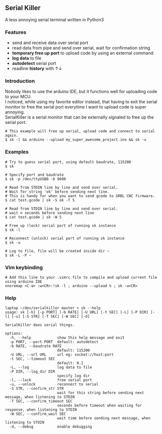 ## Serial Killer

A less annoying serial terminal written in Python3

### Features
- send and receive data over serial port
- read data from pipe and send over serial, wait for confirmation string
- **temporary free up port** to upload code by using an external command
- **log data** to file
- **autodetect** serial port
- readline **history** with ↑↓

### Introduction
Nobody likes to use the arduino IDE, but it functions well for uploading code to your MCU.  
I noticed, while using my favorite editor instead, that having to exit the serial monitor to free the serial port everytime I want to upload code is super annoying.  
SerialKiller is a serial monitor that can be externally signaled to free up the serial port.  
```
# This example will free up serial, upload code and connect to serial again.
$ sk -l && arduino --upload my_super_awesome_project.ino && sk -u
```

### Examples
```
# Try to guess serial port, using default baudrate, 115200
$ sk

# Specify port and baudrate
$ sk -p /dev/ttyUSB0 -b 9600

# Read from STDIN line by line and send over serial.
# Wait for string 'ok' before sending next line.
# This is handy for when you want to send gcode to GRBL CNC firmware.
$ cat test.gcode | sk -S ok -T 5

# Read from STDIN line by line and send over serial.
# wait n seconds before sending next line
$ cat test.gcode | sk -W 5

# Free up (lock) serial port of running sk instance
$ sk -l

# Reconnect (unlock) serial port of running sk instance
$ sk -u

# Log to file, file will be created inside dir ~
$ sk -L -P ~
```

### Vim keybinding
```
# Add this line to your .vimrc file to compile and upload current file using arduino IDE
nnoremap <C-a> :w<CR>:!sk -l ; arduino --upload % ; sk -u<CR>
```

### Help
```
laptop ~/dev/serialkiller master > sk --help
usage: sk [-h] [-p PORT] [-b RATE] [-U URL] [-t SEC] [-L] [-P DIR] [-l] [-u] [-S STR] [-T SEC] [-W SEC] [-d]

SerialKiller does serial things.

options:
  -h, --help            show this help message and exit
  -p PORT, --port PORT  default: autodetect
  -b RATE, --baudrate RATE
                        default: 115200
  -U URL, --url URL     url eg: socket://host:port
  -t SEC, --timeout SEC
                        default: 0.1
  -L, --log             log data to file
  -P DIR, --log_dir DIR
                        specify log dir
  -l, --lock            free serial port
  -u, --unlock          reconnect to serial
  -S STR, --confirm_str STR
                        wait for this string before sending next message, when listening to STDIN
  -T SEC, --confirm_timeout SEC
                        seconds before timeout when waiting for response, when listening to STDIN
  -W SEC, --confirm_wait SEC
                        wait time before sending next message, when listening to STDIN
  -d, --debug           enable debugging
